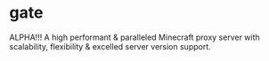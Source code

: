 # gate
ALPHA!!! A high performant &amp; paralleled Minecraft proxy server with scalability, flexibility &amp; excelled server version support.
